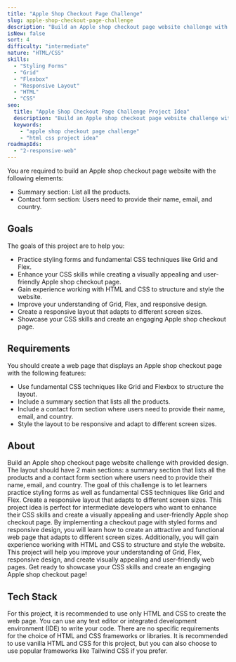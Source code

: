 ```yaml
---
title: "Apple Shop Checkout Page Challenge"
slug: apple-shop-checkout-page-challenge
description: "Build an Apple shop checkout page website challenge with provided design. The layout should have 2 main sections: a summary section that lists all the products and a contact form section where users need to provide their name, email, and country. The goal of this challenge is to let learners practice styling forms as well as fundamental CSS techniques like Grid and Flex. Create a responsive layout that adapts to different screen sizes."
isNew: false
sort: 4
difficulty: "intermediate"
nature: "HTML/CSS"
skills:
  - "Styling Forms"
  - "Grid"
  - "Flexbox"
  - "Responsive Layout"
  - "HTML"
  - "CSS"
seo:
  title: "Apple Shop Checkout Page Challenge Project Idea"
  description: "Build an Apple shop checkout page website challenge with provided design. The layout should have 2 main sections: a summary section that lists all the products and a contact form section where users need to provide their name, email, and country. The goal of this challenge is to let learners practice styling forms as well as fundamental CSS techniques like Grid and Flex. Create a responsive layout that adapts to different screen sizes. This project idea is perfect for intermediate developers who want to enhance their CSS skills and create a visually appealing and user-friendly Apple shop checkout page. By implementing a checkout page with styled forms and responsive design, you will learn how to create an attractive and functional web page that adapts to different screen sizes. Additionally, you will gain experience working with HTML and CSS to structure and style the website. This project will help you improve your understanding of Grid, Flex, responsive design, and create visually appealing and user-friendly web pages. Get ready to showcase your CSS skills and create an engaging Apple shop checkout page!"
  keywords:
    - "apple shop checkout page challenge"
    - "html css project idea"
roadmapIds:
  - "2-responsive-web"
---
```


You are required to build an Apple shop checkout page website with the following elements:

- Summary section: List all the products.
- Contact form section: Users need to provide their name, email, and country.

## Goals

The goals of this project are to help you:

- Practice styling forms and fundamental CSS techniques like Grid and Flex.
- Enhance your CSS skills while creating a visually appealing and user-friendly Apple shop checkout page.
- Gain experience working with HTML and CSS to structure and style the website.
- Improve your understanding of Grid, Flex, and responsive design.
- Create a responsive layout that adapts to different screen sizes.
- Showcase your CSS skills and create an engaging Apple shop checkout page.

## Requirements

You should create a web page that displays an Apple shop checkout page with the following features:

- Use fundamental CSS techniques like Grid and Flexbox to structure the layout.
- Include a summary section that lists all the products.
- Include a contact form section where users need to provide their name, email, and country.
- Style the layout to be responsive and adapt to different screen sizes.

## About

Build an Apple shop checkout page website challenge with provided design. The layout should have 2 main sections: a summary section that lists all the products and a contact form section where users need to provide their name, email, and country. The goal of this challenge is to let learners practice styling forms as well as fundamental CSS techniques like Grid and Flex. Create a responsive layout that adapts to different screen sizes. This project idea is perfect for intermediate developers who want to enhance their CSS skills and create a visually appealing and user-friendly Apple shop checkout page. By implementing a checkout page with styled forms and responsive design, you will learn how to create an attractive and functional web page that adapts to different screen sizes. Additionally, you will gain experience working with HTML and CSS to structure and style the website. This project will help you improve your understanding of Grid, Flex, responsive design, and create visually appealing and user-friendly web pages. Get ready to showcase your CSS skills and create an engaging Apple shop checkout page!

## Tech Stack

For this project, it is recommended to use only HTML and CSS to create the web page. You can use any text editor or integrated development environment (IDE) to write your code. There are no specific requirements for the choice of HTML and CSS frameworks or libraries. It is recommended to use vanilla HTML and CSS for this project, but you can also choose to use popular frameworks like Tailwind CSS if you prefer.
